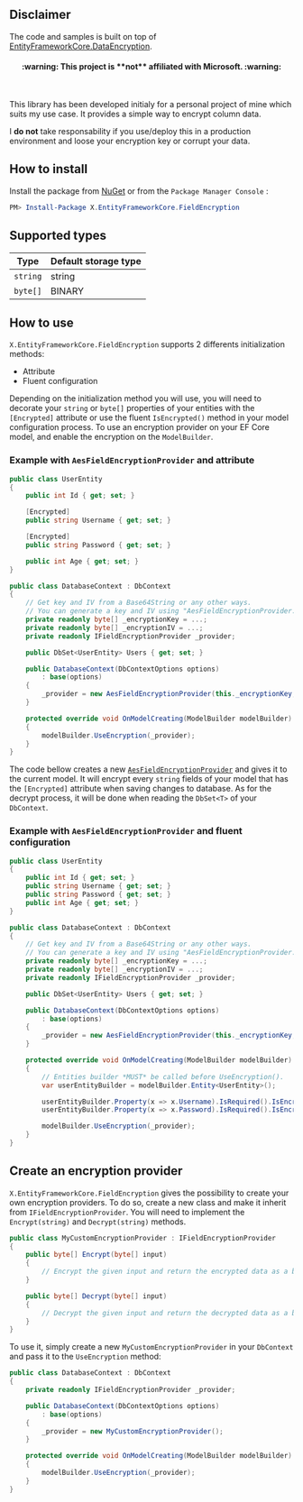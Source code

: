 ## Disclaimer

The code and samples is built on top of [EntityFrameworkCore.DataEncryption](https://github.com/SoftFluent/EntityFrameworkCore.DataEncryption).

<h4 align="center">:warning: This project is **not** affiliated with Microsoft. :warning:</h4><br>

This library has been developed initialy for a personal project of mine which suits my use case. It provides a simple way to encrypt column data.

I **do not** take responsability if you use/deploy this in a production environment and loose your encryption key or corrupt your data.

## How to install

Install the package from [NuGet](https://www.nuget.org/) or from the `Package Manager Console` :

```powershell
PM> Install-Package X.EntityFrameworkCore.FieldEncryption
```

## Supported types

| Type | Default storage type |
|------|----------------------|
| `string` | string |
| `byte[]` | BINARY |

## How to use

`X.EntityFrameworkCore.FieldEncryption` supports 2 differents initialization methods:
* Attribute
* Fluent configuration

Depending on the initialization method you will use, you will need to decorate your `string` or `byte[]` properties of your entities with the `[Encrypted]` attribute or use the fluent `IsEncrypted()` method in your model configuration process.
To use an encryption provider on your EF Core model, and enable the encryption on the `ModelBuilder`.

### Example with `AesFieldEncryptionProvider` and attribute

```csharp
public class UserEntity
{
	public int Id { get; set; }

	[Encrypted]
	public string Username { get; set; }

	[Encrypted]
	public string Password { get; set; }

	public int Age { get; set; }
}

public class DatabaseContext : DbContext
{
	// Get key and IV from a Base64String or any other ways.
	// You can generate a key and IV using "AesFieldEncryptionProvider.GenerateKey()"
	private readonly byte[] _encryptionKey = ...;
	private readonly byte[] _encryptionIV = ...;
	private readonly IFieldEncryptionProvider _provider;

	public DbSet<UserEntity> Users { get; set; }

	public DatabaseContext(DbContextOptions options)
		: base(options)
	{
		_provider = new AesFieldEncryptionProvider(this._encryptionKey, this._encryptionIV);
	}

	protected override void OnModelCreating(ModelBuilder modelBuilder)
	{
		modelBuilder.UseEncryption(_provider);
	}
}
```
The code bellow creates a new [`AesFieldEncryptionProvider`](https://github.com/ArcherTrister/X.EntityFrameworkCore.FieldEncryption/blob/main/src/EntityFrameworkCore.DataEncryption/Providers/AesFieldEncryptionProvider.cs) and gives it to the current model. It will encrypt every `string` fields of your model that has the `[Encrypted]` attribute when saving changes to database. As for the decrypt process, it will be done when reading the `DbSet<T>` of your `DbContext`.

### Example with `AesFieldEncryptionProvider` and fluent configuration

```csharp
public class UserEntity
{
	public int Id { get; set; }
	public string Username { get; set; }
	public string Password { get; set; }
	public int Age { get; set; }
}

public class DatabaseContext : DbContext
{
	// Get key and IV from a Base64String or any other ways.
	// You can generate a key and IV using "AesFieldEncryptionProvider.GenerateKey()"
	private readonly byte[] _encryptionKey = ...;
	private readonly byte[] _encryptionIV = ...;
	private readonly IFieldEncryptionProvider _provider;

	public DbSet<UserEntity> Users { get; set; }

	public DatabaseContext(DbContextOptions options)
		: base(options)
	{
		_provider = new AesFieldEncryptionProvider(this._encryptionKey, this._encryptionIV);
	}

	protected override void OnModelCreating(ModelBuilder modelBuilder)
	{
		// Entities builder *MUST* be called before UseEncryption().
		var userEntityBuilder = modelBuilder.Entity<UserEntity>();

		userEntityBuilder.Property(x => x.Username).IsRequired().IsEncrypted();
		userEntityBuilder.Property(x => x.Password).IsRequired().IsEncrypted();

		modelBuilder.UseEncryption(_provider);
	}
}
```

## Create an encryption provider

`X.EntityFrameworkCore.FieldEncryption` gives the possibility to create your own encryption providers. To do so, create a new class and make it inherit from `IFieldEncryptionProvider`. You will need to implement the `Encrypt(string)` and `Decrypt(string)` methods.

```csharp
public class MyCustomEncryptionProvider : IFieldEncryptionProvider
{
	public byte[] Encrypt(byte[] input)
	{
		// Encrypt the given input and return the encrypted data as a byte[].
	}

	public byte[] Decrypt(byte[] input)
	{
		// Decrypt the given input and return the decrypted data as a byte[].
	}
}
```

To use it, simply create a new `MyCustomEncryptionProvider` in your `DbContext` and pass it to the `UseEncryption` method:
```csharp
public class DatabaseContext : DbContext
{
	private readonly IFieldEncryptionProvider _provider;

	public DatabaseContext(DbContextOptions options)
		: base(options)
	{
		_provider = new MyCustomEncryptionProvider();
	}

	protected override void OnModelCreating(ModelBuilder modelBuilder)
	{
		modelBuilder.UseEncryption(_provider);
	}
}
```
